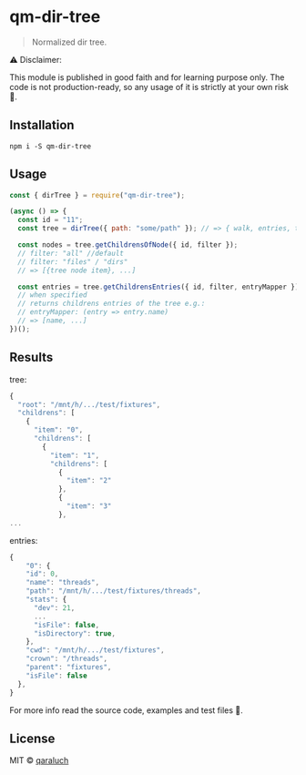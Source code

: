 # qm-dir-tree

> Normalized dir tree.

:warning: Disclaimer:

This module is published in good faith and for learning purpose only. The code is not production-ready, so any usage of it is strictly at your own risk :see_no_evil:.

## Installation

```
npm i -S qm-dir-tree
```

## Usage

```js
const { dirTree } = require("qm-dir-tree");

(async () => {
  const id = "11";
  const tree = dirTree({ path: "some/path" }); // => { walk, entries, tree }

  const nodes = tree.getChildrensOfNode({ id, filter });
  // filter: "all" //default
  // filter: "files" / "dirs"
  // => [{tree node item}, ...]

  const entries = tree.getChildrensEntries({ id, filter, entryMapper });
  // when specified
  // returns childrens entries of the tree e.g.:
  // entryMapper: (entry => entry.name)
  // => [name, ...]
})();
```

## Results

tree:

```js
{
  "root": "/mnt/h/.../test/fixtures",
  "childrens": [
    {
      "item": "0",
      "childrens": [
        {
          "item": "1",
          "childrens": [
            {
              "item": "2"
            },
            {
              "item": "3"
            },
...
```

entries:

```js
{
    "0": {
    "id": 0,
    "name": "threads",
    "path": "/mnt/h/.../test/fixtures/threads",
    "stats": {
      "dev": 21,
      ...
      "isFile": false,
      "isDirectory": true,
    },
    "cwd": "/mnt/h/.../test/fixtures",
    "crown": "/threads",
    "parent": "fixtures",
    "isFile": false
  },
}
```

For more info read the source code, examples and test files :page_facing_up:.

## License

MIT © [qaraluch](https://github.com/qaraluch)
